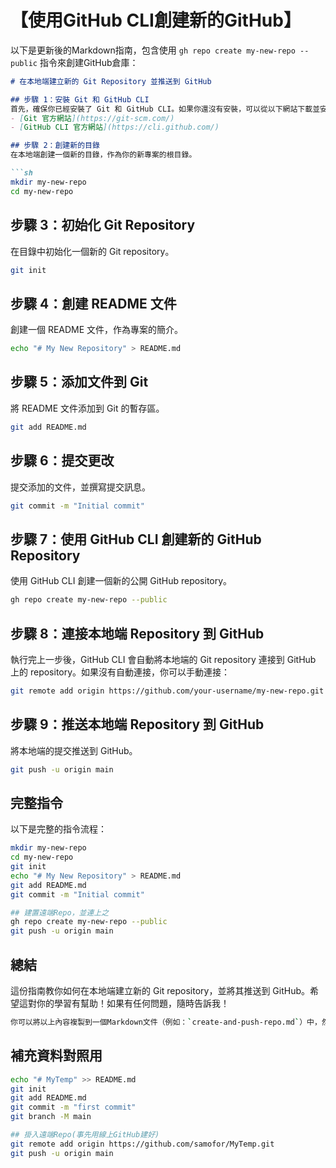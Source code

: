 
# 【使用GitHub CLI創建新的GitHub】



以下是更新後的Markdown指南，包含使用 `gh repo create my-new-repo --public` 指令來創建GitHub倉庫：

```markdown
# 在本地端建立新的 Git Repository 並推送到 GitHub

## 步驟 1：安裝 Git 和 GitHub CLI
首先，確保你已經安裝了 Git 和 GitHub CLI。如果你還沒有安裝，可以從以下網站下載並安裝：
- [Git 官方網站](https://git-scm.com/)
- [GitHub CLI 官方網站](https://cli.github.com/)

## 步驟 2：創建新的目錄
在本地端創建一個新的目錄，作為你的新專案的根目錄。

```sh
mkdir my-new-repo
cd my-new-repo
```

## 步驟 3：初始化 Git Repository
在目錄中初始化一個新的 Git repository。

```sh
git init
```

## 步驟 4：創建 README 文件
創建一個 README 文件，作為專案的簡介。

```sh
echo "# My New Repository" > README.md
```

## 步驟 5：添加文件到 Git
將 README 文件添加到 Git 的暫存區。

```sh
git add README.md
```

## 步驟 6：提交更改
提交添加的文件，並撰寫提交訊息。

```sh
git commit -m "Initial commit"
```

## 步驟 7：使用 GitHub CLI 創建新的 GitHub Repository
使用 GitHub CLI 創建一個新的公開 GitHub repository。

```sh
gh repo create my-new-repo --public
```

## 步驟 8：連接本地端 Repository 到 GitHub
執行完上一步後，GitHub CLI 會自動將本地端的 Git repository 連接到 GitHub 上的 repository。如果沒有自動連接，你可以手動連接：

```sh
git remote add origin https://github.com/your-username/my-new-repo.git
```

## 步驟 9：推送本地端 Repository 到 GitHub
將本地端的提交推送到 GitHub。

```sh
git push -u origin main
```

## 完整指令
以下是完整的指令流程：

```sh
mkdir my-new-repo
cd my-new-repo
git init
echo "# My New Repository" > README.md
git add README.md
git commit -m "Initial commit"

## 建置遠端Repo，並連上之
gh repo create my-new-repo --public
git push -u origin main
```

## 總結
這份指南教你如何在本地端建立新的 Git repository，並將其推送到 GitHub。希望這對你的學習有幫助！如果有任何問題，隨時告訴我！

```sh
你可以將以上內容複製到一個Markdown文件（例如：`create-and-push-repo.md`）中，然後下載或使用Markdown查看器來閱讀。希望這對你的學習有幫助！
```

## 補充資料對照用

```sh
echo "# MyTemp" >> README.md
git init
git add README.md
git commit -m "first commit"
git branch -M main

## 掛入遠端Repo(事先用線上GitHub建好)
git remote add origin https://github.com/samofor/MyTemp.git
git push -u origin main
```